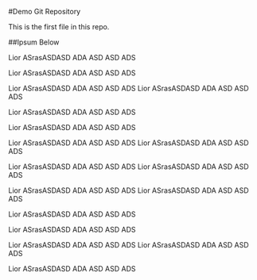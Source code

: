 #Demo Git Repository

This is the first file in this repo.

##Ipsum Below

Lior ASrasASDASD ADA ASD ASD ADS 

Lior ASrasASDASD ADA ASD ASD ADS 

Lior ASrasASDASD ADA ASD ASD ADS 
Lior ASrasASDASD ADA ASD ASD ADS 

Lior ASrasASDASD ADA ASD ASD ADS 


Lior ASrasASDASD ADA ASD ASD ADS 

Lior ASrasASDASD ADA ASD ASD ADS 
Lior ASrasASDASD ADA ASD ASD ADS 

Lior ASrasASDASD ADA ASD ASD ADS 
Lior ASrasASDASD ADA ASD ASD ADS 

Lior ASrasASDASD ADA ASD ASD ADS 
Lior ASrasASDASD ADA ASD ASD ADS 

Lior ASrasASDASD ADA ASD ASD ADS 

Lior ASrasASDASD ADA ASD ASD ADS 

Lior ASrasASDASD ADA ASD ASD ADS 
Lior ASrasASDASD ADA ASD ASD ADS 

Lior ASrasASDASD ADA ASD ASD ADS 